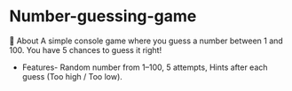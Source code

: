 # Number-guessing-game
📌 About
A simple console game where you guess a number between 1 and 100. You have 5 chances to guess it right!
* Features-
Random number from 1–100,
5 attempts,
Hints after each guess (Too high / Too low).

